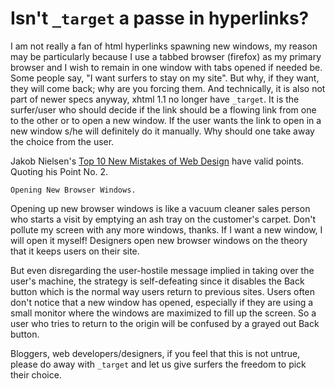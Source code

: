 # Isn't `_target` a passe in hyperlinks?

I am not really a fan of html hyperlinks spawning new windows, my reason may be particularly because I use a tabbed browser (firefox) as my primary browser and I wish to remain in one window with tabs opened if needed be. Some people say, "I want surfers to stay on my site". But why, if they want, they will come back; why are you forcing them. And technically, it is also not part of newer specs anyway, xhtml 1.1 no longer have `_target`. It is the surfer/user who should decide if the link should be a flowing link from one to the other or to open a new window. If the user wants the link to open in a new window s/he will definitely do it manually. Why should one take away the choice from the user.

Jakob Nielsen's [Top 10 New Mistakes of Web Design](http://www.useit.com/alertbox/990530.html) have valid points. Quoting his Point No. 2.

`Opening New Browser Windows.`

Opening up new browser windows is like a vacuum cleaner sales person who starts a visit by emptying an ash tray on the customer's carpet. Don't pollute my screen with any more windows, thanks. If I want a new window, I will open it myself! Designers open new browser windows on the theory that it keeps users on their site.

But even disregarding the user-hostile message implied in taking over the user's machine, the strategy is self-defeating since it disables the Back button which is the normal way users return to previous sites. Users often don't notice that a new window has opened, especially if they are using a small monitor where the windows are maximized to fill up the screen. So a user who tries to return to the origin will be confused by a grayed out Back button.

Bloggers, web developers/designers, if you feel that this is not untrue, please do away with `_target` and let us give surfers the freedom to pick their choice.
